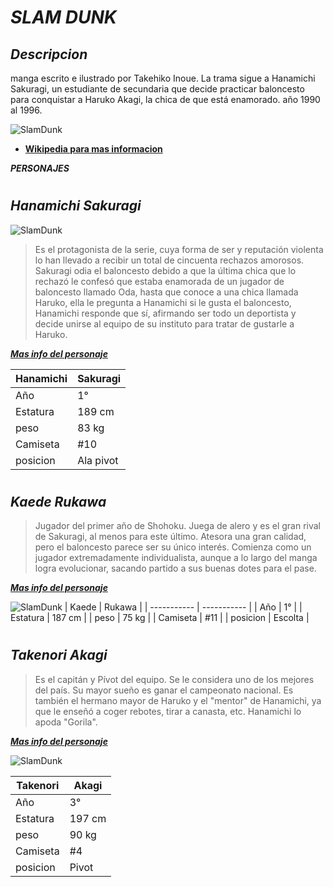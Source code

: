 # <em>**SLAM DUNK**</em> 

## **<em>Descripcion </em>**

manga escrito e ilustrado por Takehiko Inoue. La trama sigue a Hanamichi Sakuragi, un estudiante de secundaria que decide practicar baloncesto para conquistar a Haruko Akagi, la chica de que está enamorado. año 1990 al 1996.

![SlamDunk](https://areajugones.sport.es/wp-content/uploads/2021/05/imagen-2021-05-23-172853-1080x609.jpg)

 - **[Wikipedia para mas informacion](https://es.wikipedia.org/wiki/)**

 ***PERSONAJES***
#

## **<em>   Hanamichi Sakuragi </em>**

![SlamDunk](https://2.bp.blogspot.com/-ZKqaPgU0594/V8jgJeJkvRI/AAAAAAAADoA/RTBUy91NOXQDYrfgL73X75aRR9i9OBV4gCLcB/s1600/SD%2BOV%2B1%2B-%2B2.png)

>Es el protagonista de la serie, cuya forma de ser y reputación violenta lo han llevado a recibir un total de cincuenta rechazos amorosos. Sakuragi odia el baloncesto debido a que la última chica que lo rechazó le confesó que estaba enamorada de un jugador de baloncesto llamado Oda, hasta que conoce a una chica llamada Haruko, ella le pregunta a Hanamichi si le gusta el baloncesto, Hanamichi responde que sí, afirmando ser todo un deportista y decide unirse al equipo de su instituto para tratar de gustarle a Haruko.

***[Mas info del personaje](https://es.wikipedia.org/wiki/Anexo:Personajes_de_Slam_Dunk)***

| Hanamichi | Sakuragi  |
| ----------- | ----------- |
| Año     | 1°       |
| Estatura  | 189 cm       |
| peso    | 83 kg      |
| Camiseta     | #10     |
| posicion | Ala pivot   |


#

## **<em>   Kaede Rukawa </em>**

    
>Jugador del primer año de Shohoku. Juega de alero y es el gran rival de Sakuragi, al menos para este último. Atesora una gran calidad, pero el baloncesto parece ser su único interés. Comienza como un jugador extremadamente individualista, aunque a lo largo del manga logra evolucionar, sacando partido a sus buenas dotes para el pase.

***[Mas info del personaje](https://es.wikipedia.org/wiki/Anexo:Personajes_de_Slam_Dunk)***

![SlamDunk](https://pm1.narvii.com/6727/10ab7adf52fc985ad12006698014635035d6664ev2_hq.jpg)
| Kaede  | Rukawa  |
| ----------- | ----------- |
| Año     | 1°       |
| Estatura  | 187 cm       |
| peso    | 75 kg      |
| Camiseta     | #11     |
| posicion | Escolta    |


#

## **<em>  Takenori Akagi </em>**

>Es el capitán y Pívot del equipo. Se le considera uno de los mejores del país. Su mayor sueño es ganar el campeonato nacional. Es también el hermano mayor de Haruko y el "mentor" de Hanamichi, ya que le enseñó a coger rebotes, tirar a canasta, etc. Hanamichi lo apoda "Gorila".

***[Mas info del personaje](https://es.wikipedia.org/wiki/Anexo:Personajes_de_Slam_Dunk)***

![SlamDunk](https://i.pinimg.com/736x/b0/d7/73/b0d773be7004d48bd023b3d8e126d51e.jpg)

| Takenori   | Akagi   |
| ----------- | ----------- |
| Año     | 3°       |
| Estatura  | 197 cm       |
| peso    | 90 kg      |
| Camiseta     | #4      |
| posicion | Pivot     |

#

